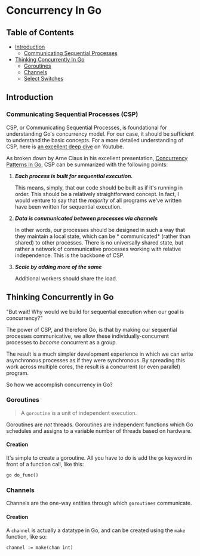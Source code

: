 # Concurrency In Go

## Table of Contents

* [Introduction](#introduction)
    * [Communicating Sequential Processes](#csp)
* [Thinking Concurrently In Go](#thinking-concurrently)
    * [Goroutines](#goroutines)
    * [Channels](#channels)
    * [Select Switches](#select)

## Introduction

### Communicating Sequential Processes (CSP)

CSP, or Communicating Sequential Processes, is foundational for understanding Go's concurrency model. For our case, it
should be sufficient to understand the basic concepts. For a more detailed understanding of CSP, here
is [an excellent deep dive](https://www.youtube.com/watch?v=zJd7Dvg3XCk) on Youtube.

As broken down by Arne Claus in his excellent
presentation, [Concurrency Patterns In Go](https://www.youtube.com/watch?v=rDRa23k70CU), CSP can be summarized with the
following points:

1. ***Each process is built for sequential execution.***

   This means, simply, that our code should be built as if it's running in order. This should be a relatively
   straightforward concept. In fact, I would venture to say that the *majority* of all programs we've written have been
   written for sequential execution.


2. ***Data is *communicated* between processes via channels***

   In other words, our processes should be designed in such a way that they maintain a local state, which can be *
   communicated* (rather than shared) to other processes. There is no universally shared state, but rather a network of
   communicative processes working with relative independence. This is the backbone of CSP.

3. ***Scale by adding more of the same***

   Additional workers should share the load.

## Thinking Concurrently in Go

"But wait! Why would we build for sequential execution when our goal is concurrency?"

The power of CSP, and therefore Go, is that by making our sequential processes communicative, we allow these
individually-concurrent processes to *become* concurrent as a group.

The result is a much simpler development experience in which we can write asynchronous processes as if they were
synchronous. By spreading this work across multiple cores, the result is a concurrent (or even parallel) program.

So how we accomplish concurrency in Go?

### Goroutines

> A `goroutine` is a unit of independent execution.

Goroutines are *not* threads. Goroutines are independent functions which Go schedules and assigns to a variable number
of threads based on hardware.

#### Creation

It's simple to create a goroutine. All you have to do is add the `go` keyword in front of a function call, like this:

```gotemplate
go do_func()
```

### Channels

Channels are the one-way entities through which `goroutines` communicate.



#### Creation

A `channel` is actually a datatype in Go, and can be created using the `make` function, like so:

```gotemplate
channel := make(chan int)
```
